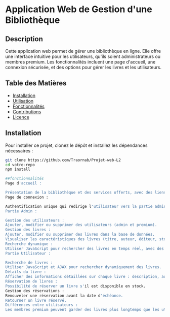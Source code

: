 # Application Web de Gestion d'une Bibliothèque

## Description
Cette application web permet de gérer une bibliothèque en ligne. Elle offre une interface intuitive pour les utilisateurs, qu'ils soient administrateurs ou membres premium. Les fonctionnalités incluent une page d'accueil, une connexion sécurisée, et des options pour gérer les livres et les utilisateurs.

## Table des Matières
- [Installation](#installation)
- [Utilisation](#utilisation)
- [Fonctionnalités](#fonctionnalités)
- [Contributions](#contributions)
- [Licence](#licence)



## Installation
Pour installer ce projet, clonez le dépôt et installez les dépendances nécessaires :
```bash
git clone https://github.com/Traornab/Projet-web-L2
cd votre-repo
npm install

##fonctionnalités
Page d'accueil :

Présentation de la bibliothèque et des services offerts, avec des liens vers les différentes sections de l'application.
Page de connexion :

Authentification unique qui redirige l'utilisateur vers la partie admin ou premium en fonction des droits définis dans la base de données.
Partie Admin :

Gestion des utilisateurs :
Ajouter, modifier ou supprimer des utilisateurs (admin et premium).
Gestion des livres :
Ajouter, modifier ou supprimer des livres dans la base de données.
Visualiser les caractéristiques des livres (titre, auteur, éditeur, stock, etc.).
Recherche dynamique :
Utiliser JavaScript pour rechercher des livres en temps réel, avec des suggestions instantanées basées sur l'entrée de l'utilisateur.
Partie Utilisateur :

Recherche de livres :
Utiliser JavaScript et AJAX pour rechercher dynamiquement des livres.
Détails du livre :
Afficher des informations détaillées sur chaque livre : description, auteur, éditeur, etc.
Réservation de livres :
Possibilité de réserver un livre s'il est disponible en stock.
Gestion des réservations :
Renouveler une réservation avant la date d'échéance.
Retourner un livre réservé.
Différences entre utilisateurs :
Les membres premium peuvent garder des livres plus longtemps que les utilisateurs standards, offrant ainsi plus de flexibilité.

